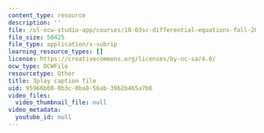 ```yaml
---
content_type: resource
description: ''
file: /ol-ocw-studio-app/courses/18-03sc-differential-equations-fall-2011/95966b080b3c0ba856ab39b2b465a7b6_z-meBrqcy_I.srt
file_size: 50425
file_type: application/x-subrip
learning_resource_types: []
license: https://creativecommons.org/licenses/by-nc-sa/4.0/
ocw_type: OCWFile
resourcetype: Other
title: 3play caption file
uid: 95966b08-0b3c-0ba8-56ab-39b2b465a7b6
video_files:
  video_thumbnail_file: null
video_metadata:
  youtube_id: null
---
```

